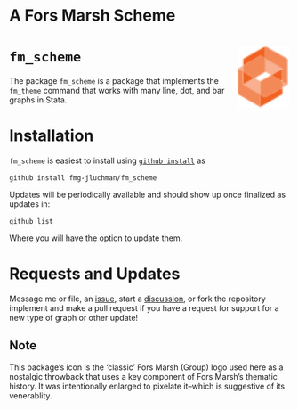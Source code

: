 A Fors Marsh Scheme
================

# `fm_scheme` <img src="logo-cube2.png" align="right" height="110"/>

The package `fm_scheme` is a package that implements the `fm_theme`
command that works with many line, dot, and bar graphs in Stata.

# Installation

`fm_scheme` is easiest to install using
[`github install`](https://github.com/haghish/github) as

    github install fmg-jluchman/fm_scheme

Updates will be periodically available and should show up once finalized
as updates in:

    github list

Where you will have the option to update them.

# Requests and Updates

Message me or file, an
[issue](https://github.com/fmg-jluchman/fm_scheme/issues), start a
[discussion](https://github.com/fmg-jluchman/fm_scheme/discussions), or
fork the repository implement and make a pull request if you have a
request for support for a new type of graph or other update!

## Note

This package’s icon is the ‘classic’ Fors Marsh (Group) logo used here
as a nostalgic throwback that uses a key component of Fors Marsh’s
thematic history. It was intentionally enlarged to pixelate it–which is
suggestive of its venerablity.
